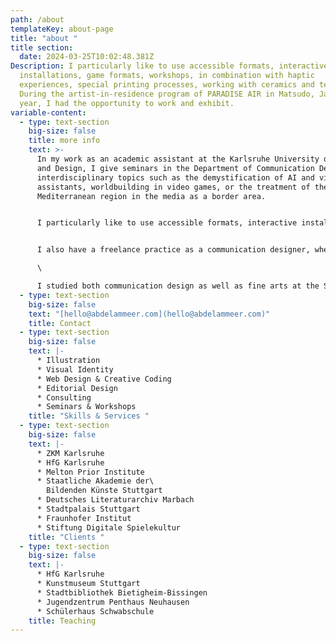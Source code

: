 ```yaml
---
path: /about
templateKey: about-page
title: "about "
title section:
  date: 2024-03-25T10:02:48.381Z
Description: I particularly like to use accessible formats, interactive
  installations, game formats, workshops, in combination with haptic
  experiences, special printing processes, working with ceramics and textiles.
  During the artist-in-residence program of PARADISE AIR in Matsudo, Japan, last
  year, I had the opportunity to work and exhibit.
variable-content:
  - type: text-section
    big-size: false
    title: more info
    text: >-
      In my work as an academic assistant at the Karlsruhe University of Arts
      and Design, I give seminars in the Department of Communication Design on
      interdisciplinary topics such as the demystification of AI and virtual
      assistants, worldbuilding in video games, or the treatment of the
      Mediterranean region in the media as a border area. 


      I particularly like to use accessible formats, interactive installations, game formats, workshops, in combination with haptic experiences, special printing processes, working with ceramics and textiles. During the artist-in-residence program of PARADISE AIR in Matsudo, Japan, last year, I had the opportunity to work and exhibit. 


      I also have a freelance practice as a communication designer, where I created, for example, the new corporate design of the ABK Stuttgart, where I studied, or the exhibition design for Narrating Africa at the German Literature Archive in Marbach.\

      \

      I studied both communication design as well as fine arts at the Stuttgart State Academy of Arts and Design and at the Tokyo University of the Arts.
  - type: text-section
    big-size: false
    text: "[hello@abdelammeer.com](hello@abdelammeer.com)"
    title: C﻿ontact
  - type: text-section
    big-size: false
    text: |-
      * Illustration
      * Visual Identity
      * Web Design & Creative Coding
      * Editorial Design
      * C﻿onsulting 
      * Seminars & Workshops
    title: "Skills & Services "
  - type: text-section
    big-size: false
    text: |-
      * Z﻿KM Karlsruhe
      * H﻿fG Karlsruhe
      * M﻿elton Prior Institute
      * Staatliche Akademie der\
        Bildenden Künste Stuttgart
      * Deutsches Literaturarchiv Marbach
      * Stadtpalais Stuttgart
      * Fraunhofer Institut
      * Stiftung Digitale Spielekultur
    title: "Clients "
  - type: text-section
    big-size: false
    text: |-
      * H﻿fG Karlsruhe
      * K﻿unstmuseum Stuttgart
      * S﻿tadtbibliothek Bietigheim-Bissingen
      * Jugendzentrum Penthaus Neuhausen
      * Schülerhaus Schwabschule
    title: Teaching
---
```

